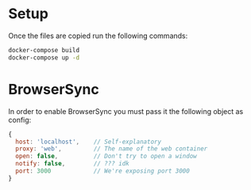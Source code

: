 # Setup

Once the files are copied run the following commands:

```sh
docker-compose build
docker-compose up -d
```

# BrowserSync

In order to enable BrowserSync you must pass it the following object as config:

```javascript
{
  host: 'localhost',    // Self-explanatory
  proxy: 'web',         // The name of the web container
  open: false,          // Don't try to open a window
  notify: false,        // ??? idk
  port: 3000            // We're exposing port 3000
}
```